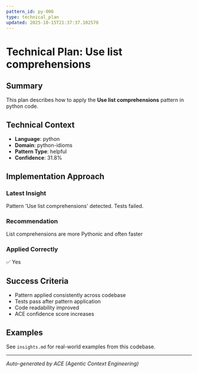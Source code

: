 ```yaml
---
pattern_id: py-006
type: technical_plan
updated: 2025-10-15T21:37:37.102570
---
```

# Technical Plan: Use list comprehensions

## Summary

This plan describes how to apply the **Use list comprehensions** pattern in python code.

## Technical Context

- **Language**: python
- **Domain**: python-idioms
- **Pattern Type**: helpful
- **Confidence**: 31.8%

## Implementation Approach

### Latest Insight

Pattern 'Use list comprehensions' detected. Tests failed.

### Recommendation

List comprehensions are more Pythonic and often faster

### Applied Correctly

✅ Yes

## Success Criteria

- Pattern applied consistently across codebase
- Tests pass after pattern application
- Code readability improved
- ACE confidence score increases

## Examples

See `insights.md` for real-world examples from this codebase.

---

*Auto-generated by ACE (Agentic Context Engineering)*

